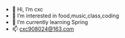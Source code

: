 - 👋 Hi, I’m cxc
- 👀 I’m interested in food,music,class,coding
- 🌱 I’m currently learning Spring
- 📫 cxc908024@163.com

<!---
CXC908024Git/CXC908024Git is a ✨ special ✨ repository because its `README.md` (this file) appears on your GitHub profile.
You can click the Preview link to take a look at your changes.
--->
